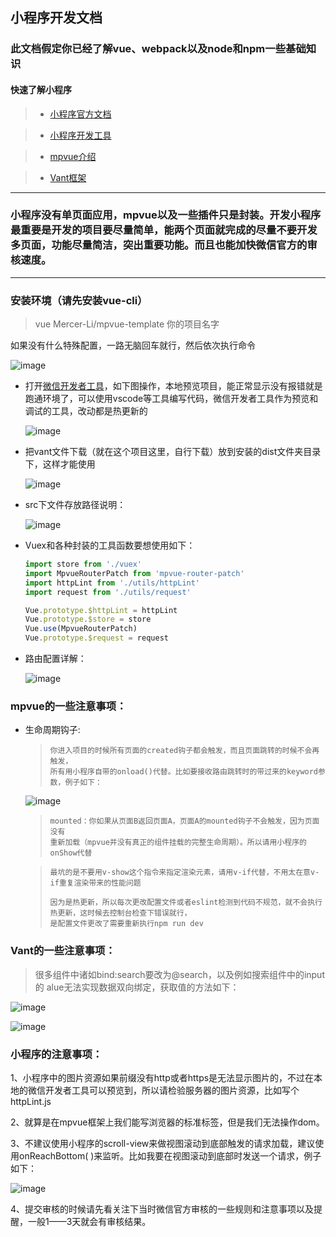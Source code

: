 ## 小程序开发文档



### 此文档假定你已经了解vue、webpack以及node和npm一些基础知识



#### 快速了解小程序

> * [小程序官方文档](https://developers.weixin.qq.com/miniprogram/dev/)

> * [小程序开发工具](https://developers.weixin.qq.com/miniprogram/dev/devtools/download.html)

> * [mpvue介绍](http://mpvue.com/)

> * [Vant框架](https://youzan.github.io/vant-weapp/#/icon)



---




### 小程序没有单页面应用，mpvue以及一些插件只是封装。开发小程序最重要是开发的项目要尽量简单，能两个页面就完成的尽量不要开发多页面，功能尽量简洁，突出重要功能。而且也能加快微信官方的审核速度。


---


### 安装环境（请先安装vue-cli）

> vue Mercer-Li/mpvue-template 你的项目名字

如果没有什么特殊配置，一路无脑回车就行，然后依次执行命令

   ![image](https://github.com/Mercer-Li/mpvue-template/blob/master/docs/image/init.png)
   
   
   
   

* 打开[微信开发者工具](https://developers.weixin.qq.com/miniprogram/dev/devtools/download.html)，如下图操作，本地预览项目，能正常显示没有报错就是跑通环境了，可以使用vscode等工具编写代码，微信开发者工具作为预览和调试的工具，改动都是热更新的

   ![image](https://github.com/Mercer-Li/mpvue-template/blob/master/docs/image/xcx.png)

* 把vant文件下载（就在这个项目这里，自行下载）放到安装的dist文件夹目录下，这样才能使用

   ![image](https://github.com/Mercer-Li/mpvue-template/blob/master/docs/image/vant.png)







* src下文件存放路径说明：

     ![image](https://github.com/Mercer-Li/mpvue-template/blob/master/docs/image/src.png)






* Vuex和各种封装的工具函数要想使用如下：

  ```javascript
  import store from './vuex'
  import MpvueRouterPatch from 'mpvue-router-patch'
  import httpLint from './utils/httpLint'
  import request from './utils/request'
  
  Vue.prototype.$httpLint = httpLint
  Vue.prototype.$store = store
  Vue.use(MpvueRouterPatch)
  Vue.prototype.$request = request
  ```





* 路由配置详解：

     ![image](https://github.com/Mercer-Li/mpvue-template/blob/master/docs/image/vue-router.png)






### mpvue的一些注意事项：

* 生命周期钩子:

  > ```
  >你进入项目的时候所有页面的created钩子都会触发，而且页面跳转的时候不会再触发，
  >所有用小程序自带的onload()代替。比如要接收路由跳转时的带过来的keyword参数，例子如下：
  > ```

     ![image](https://github.com/Mercer-Li/mpvue-template/blob/master/docs/image/onLoad.png)

  >```
  >mounted：你如果从页面B返回页面A，页面A的mounted钩子不会触发，因为页面没有
  >重新加载（mpvue并没有真正的组件挂载的完整生命周期）。所以请用小程序的onShow代替
  >```

  > ```最坑的是不要用v-show这个指令来指定渲染元素，失策
  >最坑的是不要用v-show这个指令来指定渲染元素，请用v-if代替，不用太在意v-if重复渲染带来的性能问题
  > ```
  >
  > ```
  >因为是热更新，所以每次更改配置文件或者eslint检测到代码不规范，就不会执行热更新，这时候去控制台检查下错误就行，
  >是配置文件更改了需要重新执行npm run dev
  > ```







### Vant的一些注意事项：

>很多组件中诸如bind:search要改为@search，以及例如搜索组件中的input的
>alue无法实现数据双向绑定，获取值的方法如下：

   ![image](https://github.com/Mercer-Li/mpvue-template/blob/master/docs/image/vant-search.png)

   ![image](https://github.com/Mercer-Li/mpvue-template/blob/master/docs/image/event.png)






### 小程序的注意事项：

1、小程序中的图片资源如果前缀没有http或者https是无法显示图片的，不过在本地的微信开发者工具可以预览到，所以请检验服务器的图片资源，比如写个httpLint.js

2、就算是在mpvue框架上我们能写浏览器的标准标签，但是我们无法操作dom。

3、不建议使用小程序的scroll-view来做视图滚动到底部触发的请求加载，建议使用onReachBottom( )来监听。比如我要在视图滚动到底部时发送一个请求，例子如下：

   ![image](https://github.com/Mercer-Li/mpvue-template/blob/master/docs/image/bottom.png)

4、提交审核的时候请先看关注下当时微信官方审核的一些规则和注意事项以及提醒，一般1——3天就会有审核结果。

